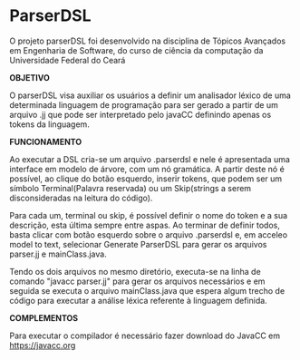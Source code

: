 # ParserDSL

O projeto parserDSL foi desenvolvido na disciplina de Tópicos Avançados em Engenharia de Software, do curso de ciência da computação da Universidade Federal do Ceará

<b>OBJETIVO</b>

O parserDSL visa auxiliar os usuários a definir um analisador léxico de uma determinada linguagem de programação para ser gerado a partir de um arquivo .jj que pode ser interpretado pelo javaCC definindo apenas os tokens da linguagem.


<b>FUNCIONAMENTO</b>

Ao executar a DSL cria-se um arquivo .parserdsl e nele é apresentada uma interface em modelo de árvore, com um nó gramática. A partir deste nó é possível, ao clique do botão esquerdo, inserir tokens, que podem ser um símbolo Terminal(Palavra reservada) ou um Skip(strings a serem disconsideradas na leitura do código).

 Para cada um, terminal ou skip, é possível definir o nome do token e a sua descrição, esta última sempre entre aspas. Ao terminar de definir todos, basta clicar com botão esquerdo sobre o arquivo .parserdsl e, em acceleo model to text, selecionar Generate ParserDSL para gerar os arquivos parser.jj e mainClass.java.
 
 Tendo os dois arquivos no mesmo diretório, executa-se na linha de comando "javacc parser.jj" para gerar os arquivos necessários e em seguida se executa o arquivo mainClass.java que espera algum trecho de código para executar a análise léxica referente à linguagem definida.

<b>COMPLEMENTOS</b>

Para executar o compilador é necessário fazer download do JavaCC em https://javacc.org

